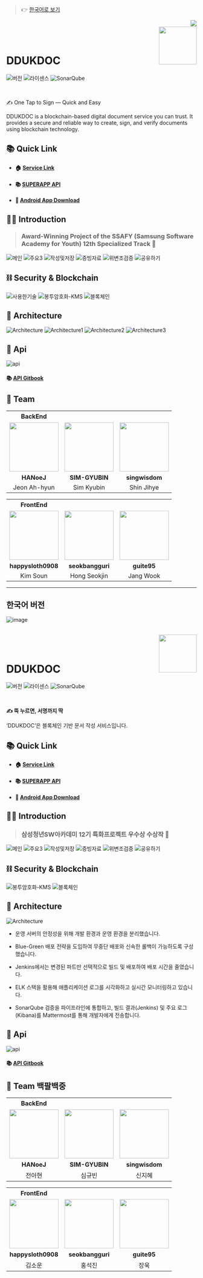 > 👉 [한국어로 보기](#한국어-버전)
<img src="https://velog.velcdn.com/images/happysloth0908/post/ea7bb39e-b6eb-48ae-b628-3fdab4852641/image.jpg" align="right" />

<br/>

<img src="https://github.com/user-attachments/assets/d3b4ba8e-2996-43b3-b168-4d08ab180f5b" align="right" height="100" />

<br/>
<br/>

# DDUKDOC

![버전](https://img.shields.io/badge/version-1.0.0-blue?style=flat-square)
![라이센스](https://img.shields.io/badge/license-MIT-green?style=flat-square)
![SonarQube](https://img.shields.io/badge/SonarQube-PASS-4c9bd6?style=flat-square&logo=sonarqube&logoColor=white)

<br />

✍️ One Tap to Sign — Quick and Easy

DDUKDOC is a blockchain-based digital document service you can trust.
It provides a secure and reliable way to create, sign, and verify documents using blockchain technology.

## 📚 Quick Link
- #### 🏠 [Service Link](https://j12b108.p.ssafy.io/landing/)
- #### 📚 [SUPERAPP API](https://doc-28.gitbook.io/api-documents)
- #### 📱 [Android App Download](https://j12b108.p.ssafy.io/landing/)
## 💁‍♂️ Introduction

  <blockquote>
    <h3> Award-Winning Project of the SSAFY (Samsung Software Academy for Youth) 12th Specialized Track 🎉</h3>
  </blockquote>
  
![메인](https://velog.velcdn.com/images/happysloth0908/post/cd994f75-c408-483e-818e-75b7561b937c/image.jpg)
![주요3](https://velog.velcdn.com/images/happysloth0908/post/4cd9dab4-0762-48f4-b336-1bad233634f9/image.jpg)
![작성및저장](https://velog.velcdn.com/images/happysloth0908/post/bf1ca24d-2d57-4a8b-a1b8-0f6bfee20691/image.jpg)
![증빙자료](https://velog.velcdn.com/images/happysloth0908/post/764c32d8-0ef8-42b8-b9e8-7d763c09e083/image.jpg)
![위변조검증](https://velog.velcdn.com/images/happysloth0908/post/14b7e84d-806f-4f27-a3eb-fa64f0453dca/image.jpg)
![공유하기](https://velog.velcdn.com/images/happysloth0908/post/7782199a-20b4-49f7-90ba-c8e852c8e31d/image.jpg)


## ⛓️ Security & Blockchain
![사용한기술](https://velog.velcdn.com/images/happysloth0908/post/e1195a56-1456-419e-a91b-39e5ba978ec6/image.jpg)
![봉투암호화-KMS](https://velog.velcdn.com/images/happysloth0908/post/cd8a1435-aa3c-4633-a0db-de35f82b6c8c/image.jpg)
![블록체인](https://velog.velcdn.com/images/happysloth0908/post/b32296d7-58d1-4196-ad95-bfbf6ba0d2c6/image.jpg)

## 🧩 Architecture
![Architecture](https://velog.velcdn.com/images/happysloth0908/post/ffc6b0b1-1dc2-424f-a8ff-da03bef8d54d/image.jpg)
![Architecture1](https://velog.velcdn.com/images/happysloth0908/post/db1f8965-8234-44d5-97b4-c1cca05d2da0/image.jpg)
![Architecture2](https://velog.velcdn.com/images/happysloth0908/post/c3569fe0-aee9-47f2-ba91-53505e010a56/image.jpg)
![Architecture3](https://velog.velcdn.com/images/happysloth0908/post/67d0862b-27bd-43fb-9c9d-b113b727ff0d/image.jpg)

## 📖 Api
![api](https://velog.velcdn.com/images/happysloth0908/post/dbe1fdf3-6ad3-4821-a989-c82f58607cbc/image.jpg)
#### 📚 [API Gitbook](https://doc-28.gitbook.io/api-documents)


## 👥 Team

<table>
<th>BackEnd</th>
<tr>
<td align="center"><a href="https://github.com/HANoeJ"><img src="https://avatars.githubusercontent.com/u/63058756?v=4" width="130px;" alt=""></a></td>
<td align="center"><a href="https://github.com/SIM-GYUBIN"><img src="https://avatars.githubusercontent.com/u/89975936?v=4" width="130px;" alt=""></a></td>
<td align="center"><a href="https://github.com/singwisdom"><img src="https://avatars.githubusercontent.com/u/57509973?v=4" width="130px;" alt=""></a></td>
</tr>
<tr>
<td align="center"><b>HANoeJ</b></td>
<td align="center"><b>SIM-GYUBIN</b></td>
<td align="center"><b>singwisdom</b></td>
</tr>
<tr>
<td align="center">Jeon Ah-hyun</td>
<td align="center">Sim Kyubin</td>
<td align="center">Shin Jihye</td>
</tr>
</table>
<table>
<th>FrontEnd</th>
<tr>
<td align="center"><a href="https://github.com/happysloth0908"><img src="https://avatars.githubusercontent.com/u/176969526?v=4" width="130px;" alt=""></a></td>
<td align="center"><a href="https://github.com/seokbangguri"><img src="https://avatars.githubusercontent.com/u/34706061?v=4" width="130px;" alt=""></a></td>
<td align="center"><a href="https://github.com/guite95"><img src="https://avatars.githubusercontent.com/u/172250086?v=4" width="130px;" alt=""></a></td>
</tr>
<tr>
<td align="center"><b>happysloth0908</b></td>
<td align="center"><b>seokbangguri</b></td>
<td align="center"><b>guite95</b></td>
</tr>
<tr>
<td align="center">Kim Soun</td>
<td align="center">Hong Seokjin</td>
<td align="center">Jang Wook</td>
</tr>
</table>

---

## 한국어 버전

![image](https://github.com/user-attachments/assets/6f4d5bc8-ddf6-4b2c-a7de-ab251e4d806d)


<br/>

<img src="https://github.com/user-attachments/assets/d3b4ba8e-2996-43b3-b168-4d08ab180f5b" align="right" height="100" />

<br/>
<br/>

# DDUKDOC

![버전](https://img.shields.io/badge/version-1.0.0-blue?style=flat-square)
![라이센스](https://img.shields.io/badge/license-MIT-green?style=flat-square)
![SonarQube](https://img.shields.io/badge/SonarQube-PASS-4c9bd6?style=flat-square&logo=sonarqube&logoColor=white)

<br />

**✍️ 뚝 누르면, 서명까지 딱**

‘DDUKDOC’은 블록체인 기반 문서 작성 서비스입니다.

## 📚 Quick Link
- #### 🏠 [Service Link](https://j12b108.p.ssafy.io/landing/)
- #### 📚 [SUPERAPP API](https://doc-28.gitbook.io/api-documents)
- #### 📱 [Android App Download](https://j12b108.p.ssafy.io/landing/)
## 💁‍♂️ Introduction

  <blockquote>
    <h3> 삼성청년SW아카데미 12기 특화프로젝트 우수상 수상작 🎉</h3>
  </blockquote>
  
![메인](https://github.com/user-attachments/assets/13f4ded6-1969-45d0-9286-055cadc3ceca)
![주요3](https://github.com/user-attachments/assets/6b6e0815-ab58-42f1-b710-c6b732653953)
![작성및저장](https://github.com/user-attachments/assets/e6f8f85c-d209-47c8-914a-9f7a052a344c)
![증빙자료](https://github.com/user-attachments/assets/68c583e9-81d6-49b9-93f9-a285ba5c7836)
![위변조검증](https://github.com/user-attachments/assets/b56bb52a-a3f0-43cb-8399-44207d6871ad)
![공유하기](https://github.com/user-attachments/assets/82fcaae6-6263-4328-9cc0-5d19c06fb8d2)


## ⛓️ Security & Blockchain
![봉투암호화-KMS](https://github.com/user-attachments/assets/07df8a3c-2834-45e9-83da-e707c150700a)
![블록체인](https://github.com/user-attachments/assets/be266010-2c68-4666-a7bf-f50c99915886)

## 🧩 Architecture
![Architecture](https://github.com/user-attachments/assets/1fe0ae36-b020-4468-b042-5ca0ebbad219)


- 운영 서버의 안정성을 위해 개발 환경과 운영 환경을 분리했습니다.

- Blue-Green 배포 전략을 도입하여 무중단 배포와 신속한 롤백이 가능하도록 구성했습니다.

- Jenkins에서는 변경된 파트만 선택적으로 빌드 및 배포하여 배포 시간을 줄였습니다.

- ELK 스택을 활용해 애플리케이션 로그를 시각화하고 실시간 모니터링하고 있습니다.

- SonarQube 검증을 파이프라인에 통합하고, 빌드 결과(Jenkins) 및 주요 로그(Kibana)를 Mattermost를 통해 개발자에게 전송합니다.

## 📖 Api
![api](https://velog.velcdn.com/images/happysloth0908/post/251634e8-6ea5-4761-a2f6-83da9973846f/image.png)
#### 📚 [API Gitbook](https://doc-28.gitbook.io/api-documents)

## 👥 Team 백팔백중

<table>
<th>BackEnd</th>
<tr>
<td align="center"><a href="https://github.com/HANoeJ"><img src="https://avatars.githubusercontent.com/u/63058756?v=4" width="130px;" alt=""></a></td>
<td align="center"><a href="https://github.com/SIM-GYUBIN"><img src="https://avatars.githubusercontent.com/u/89975936?v=4" width="130px;" alt=""></a></td>
<td align="center"><a href="https://github.com/singwisdom"><img src="https://avatars.githubusercontent.com/u/57509973?v=4" width="130px;" alt=""></a></td>
</tr>
<tr>
<td align="center"><b>HANoeJ</b></td>
<td align="center"><b>SIM-GYUBIN</b></td>
<td align="center"><b>singwisdom</b></td>
</tr>
<tr>
<td align="center">전아현</td>
<td align="center">심규빈</td>
<td align="center">신지혜</td>
</tr>
</table>
<table>
<th>FrontEnd</th>
<tr>
<td align="center"><a href="https://github.com/happysloth0908"><img src="https://avatars.githubusercontent.com/u/176969526?v=4" width="130px;" alt=""></a></td>
<td align="center"><a href="https://github.com/seokbangguri"><img src="https://avatars.githubusercontent.com/u/34706061?v=4" width="130px;" alt=""></a></td>
<td align="center"><a href="https://github.com/guite95"><img src="https://avatars.githubusercontent.com/u/172250086?v=4" width="130px;" alt=""></a></td>
</tr>
<tr>
<td align="center"><b>happysloth0908</b></td>
<td align="center"><b>seokbangguri</b></td>
<td align="center"><b>guite95</b></td>
</tr>
<tr>
<td align="center">김소운</td>
<td align="center">홍석진</td>
<td align="center">장욱</td>
</tr>
</table>
